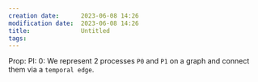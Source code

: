 ```yaml
---
creation date:		2023-06-08 14:26
modification date:	2023-06-08 14:26
title: 				Untitled
tags:
---
```


 Prop: PI: 0: We represent 2 processes `P0` and `P1` on a graph and connect them via a `temporal edge`.